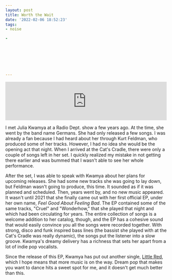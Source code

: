 ```yaml
---
layout: post
title: Worth the Wait
date: '2022-02-06 18:52:23'
tags:
- noise

- 







---
```


<iframe style="border: 0; width: 100%; height: 120px;" src="https://bandcamp.com/EmbeddedPlayer/album=3325067174/size=large/bgcol=333333/linkcol=fe7eaf/tracklist=false/artwork=none/transparent=true/" seamless=""><a href="https://juliakwamya.bandcamp.com/album/feel-good-about-feeling-bad">FEEL GOOD ABOUT FEELING BAD by J U L I A • K W A M Y A</a></iframe>  
<!--kg-card-end: html-->

I met Julia Kwamya at a Radio Dept. show a few years ago. At the time, she went by the band name Germans. She had only released a few songs. I was already a fan because I had heard about her through Kurt Feldman, who produced some of her tracks. However, I had no idea she would be the opening act that night. When I arrived at the Cat's Cradle, there were only a couple of songs left in her set. I quickly realized my mistake in not getting there earlier and was bummed that I wasn't able to see her whole performance.

After the set, I was able to speak with Kwamya about her plans for upcoming releases. She had some new tracks she was going to lay down, but Feldman wasn't going to produce, this time. It sounded as if it was planned and scheduled. Then, years went by, and no new music appeared. It wasn't until 2021 that she finally came out with her first official EP, under her own name, _Feel Good About Feeling Bad_. The EP contained some of the same tracks, "Cruel" and "Wonderhow," that she played that night and which had been circulating for years. The entire collection of songs is a welcome addition to her catalog, though, and the EP has a cohesive sound that would easily convince you all the songs were recorded together. With strong, disco and funk inspired bass lines (the bassist she played with at the Cat's Cradle was really dynamic), the songs put the listener into a slow groove. Kwamya's dreamy delivery has a richness that sets her apart from a lot of indie pop vocalists.

Since the release of this EP, Kwamya has put out another single, [Little Red](https://juliakwamya.bandcamp.com/track/little-red), which I hope means that more music is on the way. Dream pop that makes you want to dance hits a sweet spot for me, and it doesn't get much better than this.

